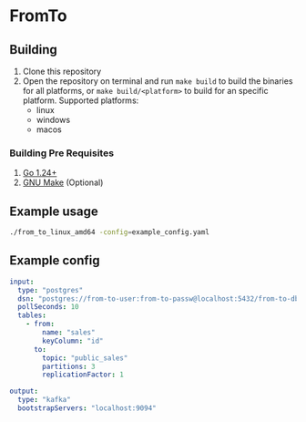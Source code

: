 # FromTo

## Building

1. Clone this repository
2. Open the repository on terminal and run `make build` to build the binaries for all platforms, or `make build/<platform>` to build for an specific platform. Supported platforms:
   - linux
   - windows
   - macos

### Building Pre Requisites

1. [Go 1.24+](https://go.dev/)
2. [GNU Make](https://www.gnu.org/software/make/) (Optional)

## Example usage

```bash
./from_to_linux_amd64 -config=example_config.yaml
```

## Example config

```yaml
input:
  type: "postgres"
  dsn: "postgres://from-to-user:from-to-passw@localhost:5432/from-to-db?sslmode=disable"
  pollSeconds: 10
  tables:
    - from:
        name: "sales"
        keyColumn: "id"
      to:
        topic: "public_sales"
        partitions: 3
        replicationFactor: 1

output:
  type: "kafka"
  bootstrapServers: "localhost:9094"
```
